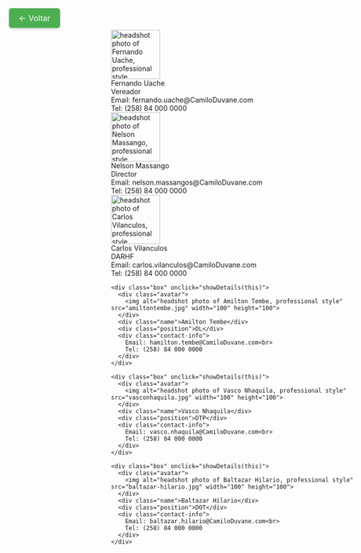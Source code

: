 <html><head><base href="https://camiloduvane.github.io/Orgranograma/" />
<meta charset="UTF-8">
<meta name="viewport" content="width=device-width, initial-scale=1.0">
<title>Organograma DMTT</title>
<style>
.back-button {
  position: fixed;
  top: 20px;
  left: 20px;
  padding: 10px 20px;
  background-color: #4CAF50;
  color: white;
  border: none;
  border-radius: 5px;
  cursor: pointer;
  font-size: 16px;
  box-shadow: 0 2px 5px rgba(0,0,0,0.2);
  transition: all 0.3s ease;
  text-decoration: none;
  display: inline-block;
}

.back-button:hover {
  background-color: #45a049;
  transform: translateY(-2px);
  box-shadow: 0 4px 8px rgba(0,0,0,0.2);
}

body {
  font-family: 'Segoe UI', Tahoma, Geneva, Verdana, sans-serif;
  margin: 0;
  padding: 20px;
  background: linear-gradient(135deg, #f5f7fa 0%, #c3cfe2 100%);
  min-height: 100vh;
}

.org-chart {
  display: flex;
  flex-direction: column;
  align-items: center;
  gap: 50px;
  padding: 20px;
}

.level {
  display: flex;
  justify-content: center;
  gap: 40px;
  position: relative;
  width: 100%;
}

.box {
  background: white;
  border-radius: 15px;
  padding: 20px;
  width: 200px;
  text-align: center;
  box-shadow: 0 10px 20px rgba(0,0,0,0.1);
  transition: all 0.3s ease;
  position: relative;
}

.box:hover {
  transform: translateY(-5px);
  box-shadow: 0 15px 30px rgba(0,0,0,0.2);
}

.avatar {
  width: 100px;
  height: 100px;
  border-radius: 50%;
  margin: 0 auto 15px;
  overflow: hidden;
  border: 3px solid #4CAF50;
  transition: transform 0.3s ease;
}

.avatar img {
  width: 100%;
  height: 100%;
  object-fit: cover;
}

.name {
  font-size: 1.2em;
  font-weight: bold;
  color: #2c3e50;
  margin-bottom: 5px;
}

.position {
  font-size: 0.9em;
  color: #7f8c8d;
  margin-bottom: 10px;
}

.contact-info {
  font-size: 0.8em;
  color: #95a5a6;
  display: none;
  margin-top: 10px;
}

.box:hover .contact-info {
  display: block;
}

.connector {
  position: absolute;
  border: 2px solid #4CAF50;
  z-index: -1;
}

.vertical {
  width: 2px;
  background: #4CAF50;
  position: absolute;
  left: 50%;
  transform: translateX(-50%);
}

.horizontal {
  height: 2px;
  background: #4CAF50;
  position: absolute;
  top: -25px;
}

@media (max-width: 768px) {
  .level {
    flex-direction: column;
    align-items: center;
    gap: 30px;
  }
  
  .box {
    width: 80%;
    max-width: 300px;
  }
}
</style>
</head>
<body>

<a href="https://camiloduvane.github.io/DMTT/" class="back-button">← Voltar</a>

<div class="org-chart">
  <div class="level">
    <div class="box" onclick="showDetails(this)">
      <div class="avatar">
        <img alt="headshot photo of Fernando Uache, professional style" src="fernandouache.jpg" width="100" height="100">
      </div>
      <div class="name">Fernando Uache</div>
      <div class="position">Vereador</div>
      <div class="contact-info">
        Email: fernando.uache@CamiloDuvane.com<br>
        Tel: (258) 84 000 0000
      </div>
    </div>
  </div>

  <div class="level">
    <div class="box" onclick="showDetails(this)">
      <div class="avatar">
        <img alt="headshot photo of Nelson Massango, professional style" src="nelsonmassango.jpg" width="100" height="100">
      </div>
      <div class="name">Nelson Massango</div>
      <div class="position">Director</div>
      <div class="contact-info">
        Email: nelson.massangos@CamiloDuvane.com<br>
        Tel: (258) 84 000 0000
      </div>
    </div>
  </div>

  <div class="level">
    <div class="box" onclick="showDetails(this)">
      <div class="avatar">
        <img alt="headshot photo of Carlos Vilanculos, professional style" src="carlosvilanculos.jpg" width="100" height="100">
      </div>
      <div class="name">Carlos Vilanculos</div>
      <div class="position">DARHF</div>
      <div class="contact-info">
        Email: carlos.vilanculos@CamiloDuvane.com<br>
        Tel: (258) 84 000 0000
      </div>
    </div>
    
    <div class="box" onclick="showDetails(this)">
      <div class="avatar">
        <img alt="headshot photo of Amilton Tembe, professional style" src="amiltontembe.jpg" width="100" height="100">
      </div>
      <div class="name">Amilton Tembe</div>
      <div class="position">DL</div>
      <div class="contact-info">
        Email: hamilton.tembe@CamiloDuvane.com<br>
        Tel: (258) 84 000 0000
      </div>
    </div>

    <div class="box" onclick="showDetails(this)">
      <div class="avatar">
        <img alt="headshot photo of Vasco Nhaquila, professional style" src="vasconhaquila.jpg" width="100" height="100">
      </div>
      <div class="name">Vasco Nhaquila</div>
      <div class="position">DTP</div>
      <div class="contact-info">
        Email: vasco.nhaquila@CamiloDuvane.com<br>
        Tel: (258) 84 000 0000
      </div>
    </div>

    <div class="box" onclick="showDetails(this)">
      <div class="avatar">
        <img alt="headshot photo of Baltazar Hilario, professional style" src="baltazar-hilario.jpg" width="100" height="100">
      </div>
      <div class="name">Baltazar Hilario</div>
      <div class="position">DOT</div>
      <div class="contact-info">
        Email: baltazar.hilario@CamiloDuvane.com<br>
        Tel: (258) 84 000 0000
      </div>
    </div>
  </div>
</div>

<script>
function showDetails(element) {
  const contactInfo = element.querySelector('.contact-info');
  contactInfo.style.display = contactInfo.style.display === 'block' ? 'none' : 'block';
}

// Add connecting lines
document.addEventListener('DOMContentLoaded', function() {
  const levels = document.querySelectorAll('.level');
  
  for(let i = 0; i < levels.length - 1; i++) {
    const currentLevel = levels[i];
    const nextLevel = levels[i + 1];
    const currentBoxes = currentLevel.querySelectorAll('.box');
    const nextBoxes = nextLevel.querySelectorAll('.box');
    
    currentBoxes.forEach((box, index) => {
      const connector = document.createElement('div');
      connector.className = 'connector vertical';
      connector.style.height = '50px';
      connector.style.top = '100%';
      box.appendChild(connector);
    });
  }
});
</script>

</body></html>
